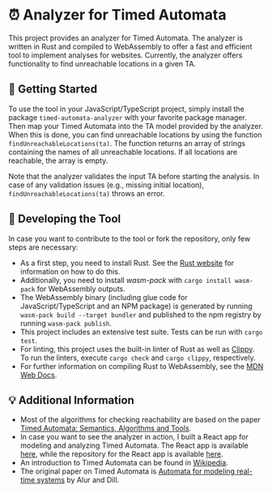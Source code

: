 # ⏰ Analyzer for Timed Automata

This project provides an analyzer for Timed Automata.
The analyzer is written in Rust and compiled to WebAssembly to offer a fast and efficient tool to implement analyses for websites.
Currently, the analyzer offers functionality to find unreachable locations in a given TA.

## 🚀 Getting Started

To use the tool in your JavaScript/TypeScript project, simply install the package `timed-automata-analyzer` with your favorite package manager.
Then map your Timed Automata into the TA model provided by the analyzer.
When this is done, you can find unreachable locations by using the function `findUnreachableLocations(ta)`.
The function returns an array of strings containing the names of all unreachable locations.
If all locations are reachable, the array is empty.

Note that the analyzer validates the input TA before starting the analysis.
In case of any validation issues (e.g., missing initial location), `findUnreachableLocations(ta)` throws an error. 

## 🦀 Developing the Tool

In case you want to contribute to the tool or fork the repository, only few steps are necessary:
- As a first step, you need to install Rust.
  See the [Rust website](https://www.rust-lang.org/tools/install) for information on how to do this.
- Additionally, you need to install _wasm-pack_ with `cargo install wasm-pack` for WebAssembly outputs.
- The WebAssembly binary (including glue code for JavaScript/TypeScript and an NPM package) is generated by running `wasm-pack build --target bundler` and published to the npm registry by running `wasm-pack publish`.
- This project includes an extensive test suite. Tests can be run with `cargo test`.
- For linting, this project uses the built-in linter of Rust as well as [Clippy](https://github.com/rust-lang/rust-clippy).
  To run the linters, execute `cargo check` and `cargo clippy`, respectively.
- For further information on compiling Rust to WebAssembly, see the [MDN Web Docs](https://developer.mozilla.org/en-US/docs/WebAssembly/Rust_to_Wasm).

## 💡 Additional Information

- Most of the algorithms for checking reachability are based on the paper [Timed Automata: Semantics, Algorithms and Tools](https://doi.org/10.1007/978-3-540-27755-2_3).
- In case you want to see the analyzer in action, I built a React app for modeling and analyzing Timed Automata.
  The React app is available [here](https://luth1um.github.io/timed-automata-analysis/), while the repository for the React app is available [here](https://github.com/luth1um/timed-automata-analysis).
- An introduction to Timed Automata can be found in [Wikipedia](https://en.wikipedia.org/wiki/Timed_automaton).
- The original paper on Timed Automata is [Automata for modeling real-time systems](https://doi.org/10.1007/BFb0032042) by Alur and Dill.
